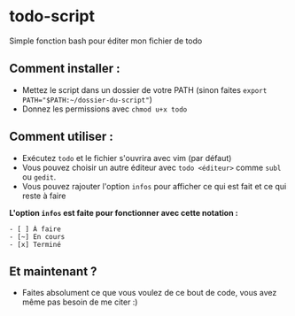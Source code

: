 # todo-script
Simple fonction bash pour éditer mon fichier de todo

## Comment installer :
- Mettez le script dans un dossier de votre PATH (sinon faites `export PATH="$PATH:~/dossier-du-script"`)
- Donnez les permissions avec `chmod u+x todo`

## Comment utiliser :
- Exécutez `todo` et le fichier s'ouvrira avec vim (par défaut)
- Vous pouvez choisir un autre éditeur avec `todo <éditeur>` comme `subl` ou `gedit`.
- Vous pouvez rajouter l'option `infos` pour afficher ce qui est fait et ce qui reste à faire

**L'option `infos` est faite pour fonctionner avec cette notation :**
```
- [ ] À faire
- [~] En cours
- [x] Terminé
```

## Et maintenant ?
- Faites absolument ce que vous voulez de ce bout de code, vous avez même pas besoin de me citer :)
